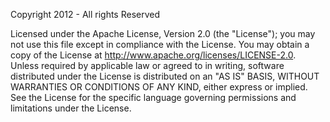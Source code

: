 Copyright 2012 - All rights Reserved 

Licensed under the Apache License, Version 2.0 (the "License"); you may not use this file except in compliance with the 
License. You may obtain a copy of the License at http://www.apache.org/licenses/LICENSE-2.0.
Unless required by applicable law or agreed to in writing, software distributed under the License is distributed on an 
"AS IS" BASIS, WITHOUT WARRANTIES OR CONDITIONS OF ANY KIND, either express or implied. 
See the License for the specific language governing permissions and limitations under the License.
